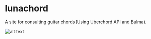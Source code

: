 # lunachord
A site for consulting guitar chords (Using Uberchord API and Bulma).


![alt text](https://i.imgur.com/Q9livKI.png)
